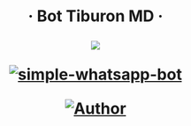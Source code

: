 <h1 align="center">‧  Bot Tiburon MD ‧
</p>
<p>
        <img src= "https://encrypted-tbn0.gstatic.com/images?q=tbn:ANd9GcTAgjuqwFrqb_GhzLhruDIRN_pUDHeBtbQLXfFUtqvKmHKrNJtRP2EmaphK&s=10">
    </p>
    <p align="center">
        <a href="#"><img title="simple-whatsapp-bot" src="https://img.shields.io/badge/-SIMPLE--WHATSAPP--BOT-green?colorA=%23ff0000&colorB=%23017e40&style=for-the-badge"></a>
    </p>
    <p>
        <a href="https://github.com/Lorddaniii/nezuko-bot"><img title="Author"    src="https://img.shields.io/badge/Author-Daniii-purple.svg?style=for-the-badge&logo=github"></a>
    </p>
    <p>
